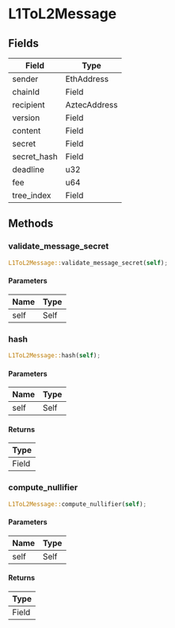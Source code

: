 # L1ToL2Message

## Fields
| Field | Type |
| --- | --- |
| sender | EthAddress |
| chainId | Field |
| recipient | AztecAddress |
| version | Field |
| content | Field |
| secret | Field |
| secret_hash | Field |
| deadline | u32 |
| fee | u64 |
| tree_index | Field |

## Methods

### validate_message_secret

```rust
L1ToL2Message::validate_message_secret(self);
```

#### Parameters
| Name | Type |
| --- | --- |
| self | Self |

### hash

```rust
L1ToL2Message::hash(self);
```

#### Parameters
| Name | Type |
| --- | --- |
| self | Self |

#### Returns
| Type |
| --- |
| Field |

### compute_nullifier

```rust
L1ToL2Message::compute_nullifier(self);
```

#### Parameters
| Name | Type |
| --- | --- |
| self | Self |

#### Returns
| Type |
| --- |
| Field |

